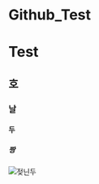 # Github_Test
# Test
## 호
### 날
#### 두
##### 짱
![젖닌두](https://github.com/user-attachments/assets/7d45c35d-a9f5-4fd6-8a49-228d35a641b5)
